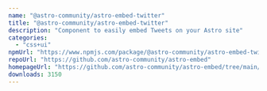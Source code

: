 ```yaml
---
name: "@astro-community/astro-embed-twitter"
title: "@astro-community/astro-embed-twitter"
description: "Component to easily embed Tweets on your Astro site"
categories:
  - "css+ui"
npmUrl: "https://www.npmjs.com/package/@astro-community/astro-embed-twitter"
repoUrl: "https://github.com/astro-community/astro-embed"
homepageUrl: "https://github.com/astro-community/astro-embed/tree/main/packages/astro-embed-twitter#readme"
downloads: 3150
---
```

